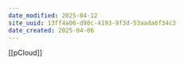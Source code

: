 ```yaml
---
date_modified: 2025-04-12
site_uuid: 13ff4a06-d90c-4193-9f3d-53aada6f34c3
date_created: 2025-04-06
---
```


[[pCloud]]
